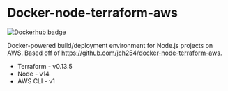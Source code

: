 # Docker-node-terraform-aws

[![Dockerhub badge](http://dockeri.co/image/elliottcrifasi/docker-node-terraform-aws)](https://hub.docker.com/r/elliottcrifasi/docker-node-terraform-aws)

Docker-powered build/deployment environment for Node.js projects on AWS. Based off of https://github.com/jch254/docker-node-terraform-aws. 

- Terraform - v0.13.5
- Node - v14
- AWS CLI - v1
